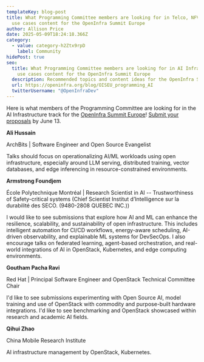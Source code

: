 ```yaml
---
templateKey: blog-post
title: What Programming Committee members are looking for in Telco, NFV & Edge
  use cases content for the OpenInfra Summit Europe
author: Allison Price
date: 2025-05-09T18:24:18.366Z
category:
  - value: category-h2Ztx9rpD
    label: Community
hidePost: true
seo:
  title: What Programming Committee members are looking for in AI Infrastructure
    use cases content for the OpenInfra Summit Europe
  description: Recommended topics and content ideas for the OpenInfra Summit Europe
  url: https://openinfra.org/blog/OISEU_programming_AI
  twitterUsername: "@OpenInfraDev"
---
```

Here is what members of the Programming Committee are looking for in the AI Infrastructure track for the [OpenInfra Summit Europe](https://summit2025.openinfra.org/)! [Submit your proposals](https://summit2025.openinfra.org/cfp/) by June 13.

**Ali Hussain**

ArchBits | Software Engineer and Open Source Evangelist

Talks should focus on operationalizing AI/ML workloads using open infrastructure, especially around LLM serving, distributed training, vector databases, and edge inferencing in resource-constrained environments.

**Armstrong Foundjem**

École Polytechnique Montréal | Research Scientist in AI -- Trustworthiness of Safety-critical systems (Chief Scientist Institut d’Intelligence sur la durabilité des SECO. (9480-2808 QUEBEC INC.))

I would like to see submissions that explore how AI and ML can enhance the resilience, scalability, and sustainability of open infrastructure. This includes intelligent automation for CI/CD workflows, energy-aware scheduling, AI-driven observability, and explainable ML systems for DevSecOps. I also encourage talks on federated learning, agent-based orchestration, and real-world integrations of AI in OpenStack, Kubernetes, and edge computing environments.

**Goutham Pacha Ravi**

Red Hat | Principal Software Engineer and OpenStack Technical Committee Chair

I'd like to see submissions experimenting with Open Source AI, model training and use of OpenStack with commodity and purpose-built hardware integrations. I'd like to see benchmarking and OpenStack showcased within research and academic AI fields.

**Qihui Zhao**

China Mobile Research Institute 

AI infrastructure management by OpenStack, Kubernetes.